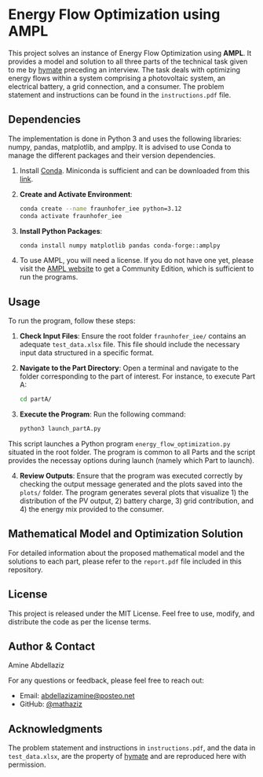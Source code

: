 # Energy Flow Optimization using AMPL

This project solves an instance of Energy Flow Optimization using **AMPL**. It provides a model and solution to all three parts of the technical task given to me by [hymate](https://www.hymate.com/) preceding an interview. The task deals with optimizing energy flows within a system comprising a photovoltaic system, an electrical battery, a grid connection, and a consumer. The problem statement and instructions can be found in the `instructions.pdf` file.

## Dependencies

The implementation is done in Python 3 and uses the following libraries: numpy, pandas, matplotlib, and amplpy. It is advised to use Conda to manage the different packages and their version dependencies.

1. Install [Conda](https://docs.conda.io/projects/conda/en/latest/user-guide/install/linux.html). Miniconda is sufficient and can be downloaded from this [link](https://repo.anaconda.com/miniconda/).

2. **Create and Activate Environment**:
   ```bash
   conda create --name fraunhofer_iee python=3.12
   conda activate fraunhofer_iee
    ```

3. **Install Python Packages**:

   ```bash
   conda install numpy matplotlib pandas conda-forge::amplpy
    ```
4. To use AMPL, you will need a license. If you do not have one yet, please visit the [AMPL website](https://portal.ampl.com/user/ampl/request/amplce/trial) to get a Community Edition, which is sufficient to run the programs.

## Usage

To run the program, follow these steps:

1. **Check Input Files**: Ensure the root folder `fraunhofer_iee/` contains an adequate `test_data.xlsx` file. This file should include the necessary input data structured in a specific format.

2. **Navigate to the Part Directory**: Open a terminal and navigate to the folder corresponding to the part of interest. For instance, to execute Part A:

    ```bash
    cd partA/
    ```


3. **Execute the Program**: Run the following command:

    ```bash
    python3 launch_partA.py
    ```
This script launches a Python program `energy_flow_optimization.py` situated in the root folder. The program is common to all Parts and the script provides the necessay options during launch (namely which Part to launch).

4. **Review Outputs**: Ensure that the program was executed correctly by checking the output message generated and the plots saved into the `plots/` folder. The program generates several plots that visualize 1) the distribution of the PV output, 2) battery charge, 3) grid contribution, and 4) the energy mix provided to the consumer.

## Mathematical Model and Optimization Solution

For detailed information about the proposed mathematical model and the solutions to each part, please refer to the `report.pdf` file included in this repository.

## License

This project is released under the MIT License. Feel free to use, modify, and distribute the code as per the license terms.

## Author & Contact

Amine Abdellaziz

For any questions or feedback, please feel free to reach out:

- Email: [abdellazizamine@posteo.net](mailto:abdellazizamine@posteo.net)
- GitHub: [@mathaziz](https://github.com/mathaziz)

## Acknowledgments

The problem statement and instructions in `instructions.pdf`, and the data in `test_data.xlsx`, are the property of [hymate](https://portal.ampl.com/user/ampl/request/amplce/trial) and are reproduced here with permission.
